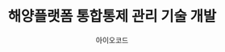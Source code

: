 ---
layout: page
title: 해양플랫폼 통합통제 관리 기술 개발
start_date: 2022-09-01 08:59:00-0400
end_date: 2026-05-31 08:59:00-0400
author: 아이오코드
description: 해양플랫폼 통합통제 관리 기술 개발
importance: 1
category: projects
inline: true
related_publications: false
---